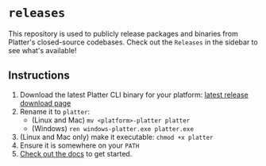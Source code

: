 # `releases`

This repository is used to publicly release packages and binaries from Platter's closed-source codebases. Check out the
`Releases` in the sidebar to see what's available!

## Instructions

1. Download the latest Platter CLI binary for your platform: <a href="https://github.com/boilerplatter/releases/releases/latest" target="_blank">latest release download page</a>
3. Rename it to `platter`:
    - (Linux and Mac) `mv <platform>-platter platter`
    - (Windows) `ren windows-platter.exe platter.exe`
4. (Linux and Mac only) make it executable: `chmod +x platter`
6. Ensure it is somewhere on your `PATH`
7. <a href="https://docs.platter.dev">Check out the docs</a> to get started.
